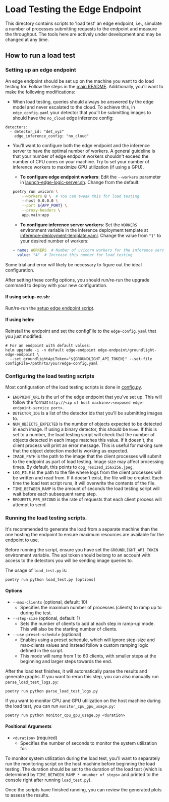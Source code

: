 # Load Testing the Edge Endpoint

This directory contains scripts to 'load test' an edge endpoint, i.e., simulate a number of processes submitting requests to the endpoint and measure the throughput. The tools here are actively under development and may be changed at any time. 

## How to run a load test

### Setting up an edge endpoint

An edge endpoint should be set up on the machine you want to do load testing for. Follow the steps in the [main README](/README.md). Additionally, you'll want to make the following modifications:
* When load testing, queries should always be answered by the edge model and never escalated to the cloud. To achieve this, in `edge_config.yaml` your detector that you'll be submitting images to should have the `no_cloud` edge inference config:
```
detectors:
  - detector_id: "det_xyz"
    edge_inference_config: "no_cloud"
```

* You'll want to configure both the edge endpoint and the inference server to have the optimal number of workers. A general guideline is that your number of edge endpoint workers shouldn't exceed the number of CPU cores on your machine. Try to set your number of inference workers to maximize GPU utilization (if using a GPU).

    * **To configure edge endpoint workers**: Edit the `--workers` parameter in [launch-edge-logic-server.sh](/app/bin/launch-edge-logic-server.sh). Change from the default:
    ```bash
    poetry run uvicorn \
        --workers 8 \  # You can tweak this for load testing
        --host 0.0.0.0 \
        --port ${APP_PORT} \
        --proxy-headers \
        app.main:app
    ```

    * **To configure inference server workers**: Set the `WORKERS` environment variable in the inference deployment template at [inference-deployment-template.yaml](/deploy/helm/groundlight-edge-endpoint/files/inference-deployment-template.yaml). Change the value from `"1"` to your desired number of workers:
    ```yaml
    - name: WORKERS  # Number of uvicorn workers for the inference server
      value: "4"  # Increase this number for load testing
    ```

Some trial and error will likely be necessary to figure out the ideal configuration.

After setting these config options, you should run/re-run the upgrade command to deploy with your new configuration. 

#### If using setup-ee.sh: 

Run/re-run the [setup edge endpoint script](/deploy/bin/setup-ee.sh).

#### If using helm:

Reinstall the endpoint and set the configFile to the `edge-config.yaml` that you just modified:

```
# For an endpoint with default values:
helm upgrade -i -n default edge-endpoint edge-endpoint/groundlight-edge-endpoint \
  --set groundlightApiToken="${GROUNDLIGHT_API_TOKEN}" --set-file configFile=/path/to/your/edge-config.yaml
```


### Configuring the load testing scripts

Most configuration of the load testing scripts is done in [config.py](./config.py).
* `ENDPOINT_URL` is the url of the edge endpoint that you've set up. This will follow the format `http://<ip of host machine>:<exposed edge-endpoint-service port>`. 
* `DETECTOR_IDS` is a list of the detector ids that you'll be submitting images to.
* `NUM_OBJECTS_EXPECTED` is the number of objects expected to be detected in each image. If using a binary detector, this should be `None`. If this is set to a number, the load testing script will check that the number of objects detected in each image matches this value. If it doesn't, the client process will print an error message. This is useful for making sure that the object detection model is working as expected.
* `IMAGE_PATH` is the path to the image that the client processes will submit to the endpoint as part of load testing. Image size may affect processing times. By default, this points to `dog_resized_256x256.jpeg`.
* `LOG_FILE` is the path to the file where logs from the client processes will be written and read from. If it doesn't exist, the file will be created. Each time the load test script runs, it will overwrite the contents of the file.
* `TIME_BETWEEN_RAMP` is the amount of seconds the load testing script will wait before each subsequent ramp step. 
* `REQUESTS_PER_SECOND` is the rate of requests that each client process will attempt to send. 

### Running the load testing scripts.

It's recommended to generate the load from a separate machine than the one hosting the endpoint to ensure maximum resources are available for the endpoint to use.

Before running the script, ensure you have set the `GROUNDLIGHT_API_TOKEN` environment variable. The api token should belong to an account with access to the detectors you will be sending image queries to.

The usage of `load_test.py` is:
```
poetry run python load_test.py [options]
```

#### Options
* `--max-clients` (optional, default: 10)
    * Specifies the maximum number of processes (clients) to ramp up to during the test.
* `--step-size` (optional, default: 1)
    * Sets the number of clients to add at each step in ramp-up mode. This will also be the starting number of clients.
* `--use-preset-schedule` (optional)
    * Enables using a preset schedule, which will ignore step-size and max-clients values and instead follow a custom ramping logic defined in the script. 
    * This mode will ramp from 1 to 60 clients, with smaller steps at the beginning and larger steps towards the end.

After the load test finishes, it will automatically parse the results and generate graphs. If you want to rerun this step, you can also manually run `parse_load_test_logs.py`:
```
poetry run python parse_load_test_logs.py
```

If you want to monitor CPU and GPU utilization on the host machine during the load test, you can run `monitor_cpu_gpu_usage.py`: 
```
poetry run python monitor_cpu_gpu_usage.py <duration>
```

#### Positional Arguments
* `<duration>` (required)
    * Specifies the number of seconds to monitor the system utilization for. 

To monitor system utilization during the load test, you'll want to separately run the monitoring script on the host machine before beginning the load testing. The duration should be set to the duration of the load test (which is determined by `TIME_BETWEEN_RAMP * <number of steps>` and printed to the console right after running `load_test.py`). 

Once the scripts have finished running, you can review the generated plots to assess the results.
